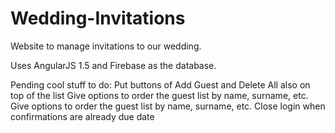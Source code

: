 # Wedding-Invitations
Website to manage invitations to our wedding.

Uses AngularJS 1.5 and Firebase as the database.

Pending cool stuff to do:
Put buttons of Add Guest and Delete All also on top of the list
Give options to order the guest list by name, surname, etc.
Give options to order the guest list by name, surname, etc.
Close login when confirmations are already due date
